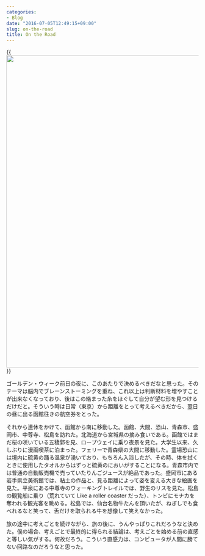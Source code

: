 ```yaml
---
categories:
- Blog
date: "2016-07-05T12:49:15+09:00"
slug: on-the-road
title: On the Road
---
```


{{<img alt="" src="/images/2016/07/on-the-road.jpg" width="1456" height="819">}}

ゴールデン・ウィーク前日の夜に、このあたりで決めるべきだなと思った。そのテーマは脳内でブレーンストーミングを重ね、これ以上は判断材料を増やすことが出来なくなっており、後はこの絡まった糸をほぐして自分が望む形を見つけるだけだと。そういう時は日常（東京）から距離をとって考えるべきだから、翌日の昼に出る函館往きの航空券をとった。

それから連休をかけて、函館から南に移動した。函館、大間、恐山、青森市、盛岡市、中尊寺、松島を訪れた。北海道から宮城県の摘み食いである。函館ではまだ桜の咲いている五稜郭を見、ロープウェイに乗り夜景を見た。大学生以来、久しぶりに漫画喫茶に泊まった。フェリーで青森県の大間に移動した。霊場恐山には境内に硫黄の踊る温泉が湧いており、もちろん入浴したが、その時、体を拭くときに使用したタオルからはずっと硫黄のにおいがすることになる。青森市内では普通の自動販売機で売っていたりんごジュースが絶品であった。盛岡市にある岩手県立美術館では、粘土の作品と、見る距離によって姿を変える大きな絵画を見た。平泉にある中尊寺のウォーキングトレイルでは、野生のリスを見た。松島の観覧船に乗り（荒れていて Like a roller coaster だった）、トンビにモナカを奪われる観光客を眺める。松島では、仙台名物牛たんを頂いたが、ねぎしでも食べれるなと笑って、舌だけを取られる牛を想像して笑えなかった。

旅の途中に考えごとを続けながら、旅の後に、うんやっぱりこれだろうなと決めた。僕の場合、考えごとで最終的に得られる結論は、考えごとを始める前の直感と等しい気がする。何故だろう。こういう直感力は、コンピュータが人間に勝てない回路なのだろうなと思った。
